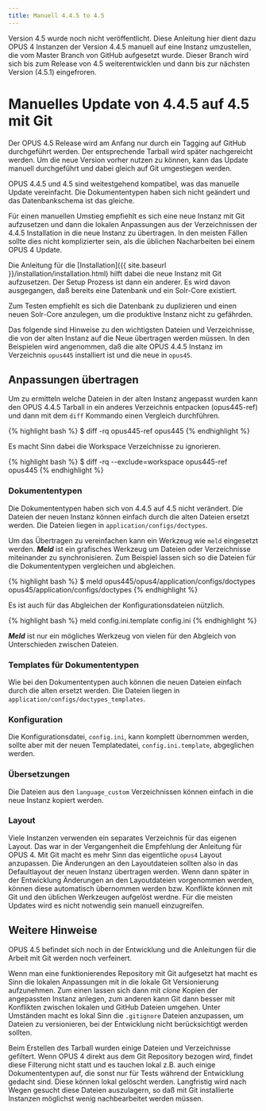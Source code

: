 ```yaml
---
title: Manuell 4.4.5 to 4.5
---
```


<p class="note">
Version 4.5 wurde noch nicht veröffentlicht. Diese Anleitung hier dient dazu OPUS 4 Instanzen der Version 4.4.5 manuell
auf eine Instanz umzustellen, die vom Master Branch von GitHub aufgesetzt wurde. Dieser Branch wird sich bis zum Release
von 4.5 weiterentwicklen und dann bis zur nächsten Version (4.5.1) eingefroren.
</p>

# Manuelles Update von 4.4.5 auf 4.5 mit Git

Der OPUS 4.5 Release wird am Anfang nur durch ein Tagging auf GitHub durchgeführt werden. Der entsprechende Tarball wird
später nachgereicht werden. Um die neue Version vorher nutzen zu können, kann das Update manuell durchgeführt und dabei
gleich auf Git umgestiegen werden.

OPUS 4.4.5 und 4.5 sind weitestgehend kompatibel, was das manuelle Update vereinfacht. Die Dokumententypen haben sich
nicht geändert und das Datenbankschema ist das gleiche.

Für einen manuellen Umstieg empfiehlt es sich eine neue Instanz mit Git aufzusetzen und dann die lokalen Anpassungen aus
der Verzeichnissen der 4.4.5 Installation in die neue Instanz zu übertragen. In den meisten Fällen sollte dies nicht
komplizierter sein, als die üblichen Nacharbeiten bei einem OPUS 4 Update.

Die Anleitung für die [Installation]({{ site.baseurl }}/installation/installation.html) hilft dabei die neue Instanz
mit Git aufzusetzen. Der Setup Prozess ist dann ein anderer. Es wird davon ausgegangen, daß bereits eine Datenbank und
ein Solr-Core existiert.

<p class="warning">
Zum Testen empfiehlt es sich die Datenbank zu duplizieren und einen neuen Solr-Core anzulegen, um die produktive Instanz
nicht zu gefährden.
</p>

Das folgende sind Hinweise zu den wichtigsten Dateien und Verzeichnisse, die von der alten Instanz auf die Neue
übertragen werden müssen. In den Beispielen wird angenommen, daß die alte OPUS 4.4.5 Instanz im Verzeichnis
```opus445``` installiert ist und die neue in ```opus45```.

## Anpassungen übertragen

Um zu ermitteln welche Dateien in der alten Instanz angepasst wurden kann den OPUS 4.4.5 Tarball in ein anderes
Verzeichnis entpacken (opus445-ref) und dann mit dem ```diff``` Kommando einen Vergleich durchführen.

{% highlight bash %}
$ diff -rq opus445-ref opus445
{% endhighlight %}

Es macht Sinn dabei die Workspace Verzeichnisse zu ignorieren.

{% highlight bash %}
$ diff -rq --exclude=workspace opus445-ref opus445
{% endhighlight %}

### Dokumententypen

Die Dokumententypen haben sich von 4.4.5 auf 4.5 nicht verändert. Die Dateien der neuen Instanz können einfach durch die
alten Dateien ersetzt werden. Die Dateien liegen in ```application/configs/doctypes```.

Um das Übertragen zu vereinfachen kann ein Werkzeug wie ```meld``` eingesetzt werden. ***Meld*** ist ein grafisches
Werkzeug um Dateien oder Verzeichnisse miteinander zu synchronisieren. Zum Beispiel lassen sich so die Dateien für
die Dokumententypen vergleichen und abgleichen.

{% highlight bash %}
$ meld opus445/opus4/application/configs/doctypes opus45/application/configs/doctypes
{% endhighlight %}

Es ist auch für das Abgleichen der Konfigurationsdateien nützlich.

{% highlight bash %}
meld config.ini.template config.ini
{% endhighlight %}

***Meld*** ist nur ein mögliches Werkzeug von vielen für den Abgleich von Unterschieden zwischen Dateien.

### Templates für Dokumententypen

Wie bei den Dokumententypen auch können die neuen Dateien einfach durch die alten ersetzt werden. Die Dateien liegen in
```application/configs/doctypes_templates```.

### Konfiguration

Die Konfigurationsdatei, ```config.ini```, kann komplett übernommen werden, sollte aber mit der neuen Templatedatei,
 ```config.ini.template```, abgeglichen werden.

### Übersetzungen

Die Dateien aus den ```language_custom``` Verzeichnissen können einfach in die neue Instanz kopiert werden.

### Layout

Viele Instanzen verwenden ein separates Verzeichnis für das eigenen Layout. Das war in der Vergangenheit die Empfehlung
der Anleitung für OPUS 4. Mit Git macht es mehr Sinn das eigentliche ```opus4``` Layout anzupassen. Die Änderungen an
den Layoutdateien sollten also in das Defaultlayout der neuen Instanz übertragen werden. Wenn dann später in der
Entwicklung Änderungen an den Layoutdateien vorgenommen werden, können diese automatisch übernommen werden bzw.
Konflikte können mit Git und den üblichen Werkzeugen aufgelöst werdne. Für die meisten Updates wird es nicht notwendig
sein manuell einzugreifen.

## Weitere Hinweise

OPUS 4.5 befindet sich noch in der Entwicklung und die Anleitungen für die Arbeit mit Git werden noch verfeinert.

Wenn man eine funktionierendes Repository mit Git aufgesetzt hat macht es Sinn die lokalen Anpassungen mit in die lokale
Git Versionierung aufzunehmen. Zum einen lassen sich dann mit *clone* Kopien der angepassten Instanz anlegen, zum
anderen kann Git dann besser mit Konflikten zwischen lokalen und GitHub Dateien umgehen. Unter Umständen macht es lokal
Sinn die ```.gitignore``` Dateien anzupassen, um Dateien zu versionieren, bei der Entwicklung nicht berücksichtigt
werden sollten.

Beim Erstellen des Tarball wurden einige Dateien und Verzeichnisse gefiltert. Wenn OPUS 4 direkt aus dem Git Repository
bezogen wird, findet diese Filterung nicht statt und es tauchen lokal z.B. auch einige Dokumententypen auf, die sonst
nur für Tests während der Entwicklung gedacht sind. Diese können lokal gelöscht werden. Langfristig wird nach Wegen
gesucht diese Dateien auszulagern, so daß mit Git installierte Instanzen möglichst wenig nachbearbeitet werden müssen.



